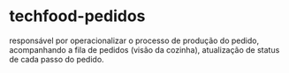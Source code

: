 # techfood-pedidos
responsável por operacionalizar o processo de produção do pedido, acompanhando a fila de pedidos (visão da cozinha), atualização de status de cada passo do pedido.
